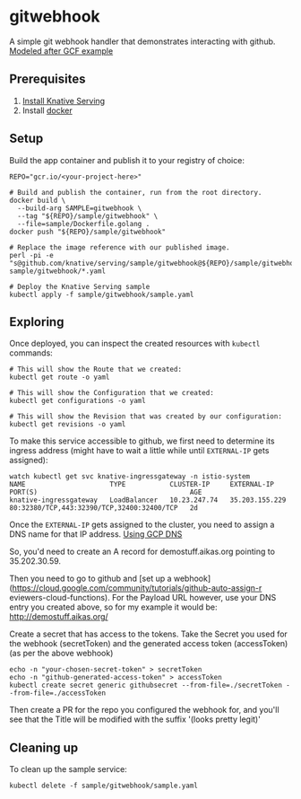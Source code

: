 # gitwebhook

A simple git webhook handler that demonstrates interacting with
github.
[Modeled after GCF example](https://cloud.google.com/community/tutorials/github-auto-assign-reviewers-cloud-functions)

## Prerequisites

1. [Install Knative Serving](https://github.com/knative/docs/blob/master/install/README.md)
1. Install [docker](https://www.docker.com/)

## Setup

Build the app container and publish it to your registry of choice:

```shell
REPO="gcr.io/<your-project-here>"

# Build and publish the container, run from the root directory.
docker build \
  --build-arg SAMPLE=gitwebhook \
  --tag "${REPO}/sample/gitwebhook" \
  --file=sample/Dockerfile.golang .
docker push "${REPO}/sample/gitwebhook"

# Replace the image reference with our published image.
perl -pi -e "s@github.com/knative/serving/sample/gitwebhook@${REPO}/sample/gitwebhook@g" sample/gitwebhook/*.yaml

# Deploy the Knative Serving sample
kubectl apply -f sample/gitwebhook/sample.yaml
```

## Exploring

Once deployed, you can inspect the created resources with `kubectl` commands:

```shell
# This will show the Route that we created:
kubectl get route -o yaml

# This will show the Configuration that we created:
kubectl get configurations -o yaml

# This will show the Revision that was created by our configuration:
kubectl get revisions -o yaml

```

To make this service accessible to github, we first need to determine its ingress address
(might have to wait a little while until `EXTERNAL-IP` gets assigned):
```shell
watch kubectl get svc knative-ingressgateway -n istio-system
NAME                     TYPE           CLUSTER-IP     EXTERNAL-IP      PORT(S)                                      AGE
knative-ingressgateway   LoadBalancer   10.23.247.74   35.203.155.229   80:32380/TCP,443:32390/TCP,32400:32400/TCP   2d
```

Once the `EXTERNAL-IP` gets assigned to the cluster, you need to assign a DNS name for that IP address.
[Using GCP DNS](https://support.google.com/domains/answer/3290350)

So, you'd need to create an A record for demostuff.aikas.org pointing to 35.202.30.59.

Then you need to go to github and [set up a webhook](https://cloud.google.com/community/tutorials/github-auto-assign-r
eviewers-cloud-functions).
For the Payload URL however, use your DNS entry you created above, so for my example it would be:
http://demostuff.aikas.org/

Create a secret that has access to the tokens. Take the Secret you used for the webhook
(secretToken) and the generated access token (accessToken) (as per the above  webhook)

```shell
echo -n "your-chosen-secret-token" > secretToken
echo -n "github-generated-access-token" > accessToken
kubectl create secret generic githubsecret --from-file=./secretToken --from-file=./accessToken
```

Then create a PR for the repo you configured the webhook for, and you'll see that the Title
will be modified with the suffix '(looks pretty legit)'

## Cleaning up

To clean up the sample service:

```shell
kubectl delete -f sample/gitwebhook/sample.yaml
```
